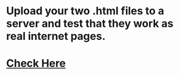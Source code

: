 # Upload your two .html files to a server and test that they work as real internet pages.

# [Check Here](https://himadri8991.github.io/Web-Assignments/)
